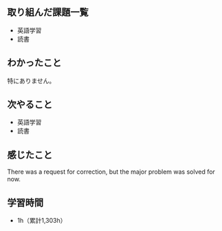 ## 取り組んだ課題一覧
- 英語学習
- 読書
## わかったこと
特にありません。
## 次やること
- 英語学習
- 読書
## 感じたこと
There was a request for correction, but the major problem was solved for now.

## 学習時間
- 1h（累計1,303h）